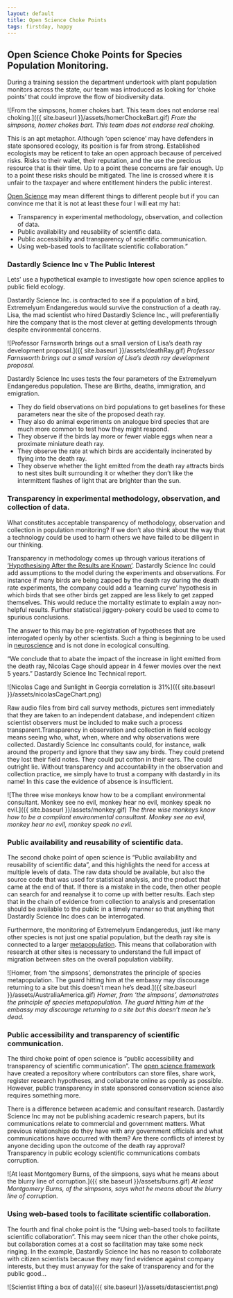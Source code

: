```yaml
---
layout: default
title: Open Science Choke Points
tags: firstday, happy
---
```


## Open Science Choke Points for Species Population Monitoring.
During a training session the department undertook with plant population monitors across the state, our team was introduced as looking for ‘choke points’ that could improve the flow of biodiversity data.

![From the simpsons, homer chokes bart. This team does not endorse real choking.]({{ site.baseurl }}/assets/homerChockeBart.gif)
*From the simpsons, homer chokes bart. This team does not endorse real choking.*

This is an apt metaphor. Although ‘open science’ may have defenders in state sponsored ecology, its position is far from strong. Established ecologists may be reticent to take an open approach because of perceived risks. Risks to their wallet, their reputation, and the use the precious resource that is their time. Up to a point these concerns are fair enough. Up to a point these risks should be mitigated. The line is crossed where it is unfair to the taxpayer and where entitlement hinders the public interest.

[Open Science](http://www.openscience.org/blog/?p=269) may mean different things to different people but if you can convince me that it is not at least these four I will eat my hat:

*   Transparency in experimental methodology, observation, and collection of data.
*   Public availability and reusability of scientific data.
*   Public accessibility and transparency of scientific communication.
*   Using web-based tools to facilitate scientific collaboration.”

### Dastardly Science Inc v The Public Interest
Lets’ use a hypothetical example to investigate how open science applies to public field ecology.

Dastardly Science Inc. is contracted to see if a population of a bird, Extremelyum Endangeredus would survive the construction of a death ray.  Lisa, the mad scientist who hired Dastardly Science Inc., will preferentially hire the company that is the most clever at getting developments through despite environmental concerns.

![Professor Farnsworth brings out a small version of Lisa’s death ray development proposal.]({{ site.baseurl }}/assets/deathRay.gif)
*Professor Farnsworth brings out a small version of Lisa’s death ray development proposal.*

Dastardly Science Inc uses tests the four parameters of the Extremelyum Endangeredus population. These are Births, deaths, immigration, and emigration.

*   They do field observations on bird populations to get baselines for these parameters near the site of the proposed death ray. 
*   They also do animal experiments on analogue bird species that are much more common to test how they might respond. 
*   They observe if the birds lay more or fewer viable eggs when near a proximate miniature death ray.
*   They observe the rate at which birds are accidentally incinerated by flying into the death ray. 
*   They observe whether the light emitted from the death ray attracts birds to nest sites built surrounding it or whether they don’t like the intermittent flashes of light that are brighter than the sun.

### Transparency in experimental methodology, observation, and collection of data.

What constitutes acceptable transparency of methodology, observation and collection in population monitoring? If we don’t also think about the way that a technology could be used to harm others we have failed to be diligent in our thinking. 

Transparency in methodology comes up through various iterations of
[‘Hypothesising After the Results are Known’](http://www2.psych.ubc.ca/~schaller/528Readings/Kerr1998.pdf).
Dastardly Science Inc could add assumptions to the model during the experiments and observations. For instance if many birds are being zapped by the death ray during the death rate experiments, the company could add a ‘learning curve’ hypothesis in which birds that see other birds get zapped are less likely to get zapped themselves.  This would reduce the mortality estimate to explain away non-helpful results. Further statistical jiggery-pokery could be used to come to spurious conclusions.

The answer to this may be pre-registration of hypotheses that are interrogated openly by other scientists. Such a thing is beginning to be used in [neuroscience](http://orca.cf.ac.uk/59475/1/AN2.pdf) and is not done in ecological consulting.

“We conclude that to abate the impact of the increase in light emitted from the death ray, Nicolas Cage should appear in 4 fewer movies over the next 5 years.”  Dastardly Science Inc Technical report.

![Nicolas Cage and Sunlight in Georgia correlation is 31%]({{ site.baseurl }}/assets/nicolasCageChart.png)

Raw audio files from bird call survey methods, pictures sent immediately that they are taken to an independent database, and independent citizen scientist observers must be included to make such a process transparent.Transparency in observation and collection in field ecology means seeing who, what, when, where and why observations were collected. Dastardly Science Inc consultants could, for instance, walk around the property and ignore that they saw any birds. They could pretend they lost their field notes. They could put cotton in their ears. The could outright lie. Without transparency and accountability in the observation and collection practice, we simply have to trust a company with dastardly in its name! In this case the evidence of absence is insufficient.

![The three wise monkeys know how to be a compliant environmental consultant. Monkey see no evil, monkey hear no evil, monkey speak no evil.]({{ site.baseurl }}/assets/monkey.gif)
*The three wise monkeys know how to be a compliant environmental consultant. Monkey see no evil, monkey hear no evil, monkey speak no evil.*

### Public availability and reusability of scientific data.

The second choke point of open science is “Public availability and reusability of scientific data”, and this highlights the need for access at multiple levels of data. The raw data should be available, but also the source code that was used for statistical analysis, and the product that came at the end of that. If there is a mistake in the code, then other people can search for and reanalyse it to come up with better results. Each step that  in the chain of evidence from collection to analysis and presentation should be available to the public in a timely manner so that anything that Dastardly Science Inc does can be interrogated.

Furthermore, the monitoring of  Extremelyum Endangeredus, just like many other species is not just one spatial population, but the death ray site is connected to a larger [metapopulation](https://en.wikipedia.org/wiki/Metapopulation). This means that collaboration with research at other sites is necessary to understand the full impact of migration between sites on the overall population viability.

![Homer, from ‘the simpsons’, demonstrates the principle of species metapopulation. The guard hitting him at the embassy may discourage returning to a site but this doesn’t mean he’s dead.]({{ site.baseurl }}/assets/AustraliaAmerica.gif)
*Homer, from ‘the simpsons’, demonstrates the principle of species metapopulation. The guard hitting him at the embassy may discourage returning to a site but this doesn’t mean he’s dead.*

### Public accessibility and transparency of scientific communication.

The third choke point of open science is “public accessibility and transparency of scientific communication”. The [open science framework](https://osf.io) have created a repository where contributors can store files, share work, register research hypotheses, and collaborate online as openly as possible. However, public transparency in state sponsored conservation science also requires something more.

There is a difference between academic and consultant research. Dastardly Science Inc may not be publishing academic research papers, but its communications relate to commercial and government matters. What previous relationships do they have with any government officials and what communications have occurred with them? Are there conflicts of interest by anyone deciding upon the outcome of the death ray approval? Transparency in public ecology scientific communications combats corruption.

![At least Montgomery Burns, of the simpsons, says what he means about the blurry line of corruption.]({{ site.baseurl }}/assets/burns.gif)
*At least Montgomery Burns, of the simpsons, says what he means about the blurry line of corruption.*

### Using web-based tools to facilitate scientific collaboration.

The fourth and final choke point is the “Using web-based tools to facilitate scientific collaboration”. This may seem nicer than the other choke points, but collaboration comes at a cost so facilitation may take some neck ringing. In the example, Dastardly Science Inc has no reason to collaborate with citizen scientists because they may find evidence against company interests, but they must anyway for the sake of transparency and for the public good...

![Scientist lifting a box of data]({{ site.baseurl }}/assets/datascientist.png)
